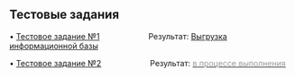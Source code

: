 <h2><strong>Тестовые задания</strong></h2>

<p>&bull; <a href="TestWork1.pdf">Тестовое задание №1</a>&nbsp; &nbsp; &nbsp; &nbsp; &nbsp; &nbsp; &nbsp; &nbsp; &nbsp; &nbsp; &nbsp; Результат: <a href="TestWork1.pdf">Выгрузка информационной базы</a></p>
<p>&bull; <a href="Coursework B.pdf">Тестовое задание №2</a>&nbsp; &nbsp; &nbsp; &nbsp; &nbsp; &nbsp; &nbsp; &nbsp; &nbsp; &nbsp; &nbsp; Результат: <u><span style="color:#999999">в процессе выполнения</span></u></p>
